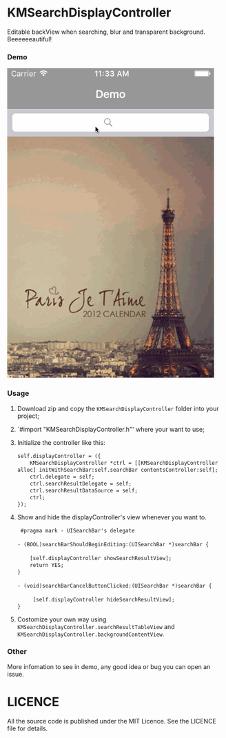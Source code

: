 # KMSearchDisplayController
Editable backView when searching, blur and transparent background. Beeeeeeautiful!

### Demo
![gif](https://github.com/Mioke/KMSearchDisplayController/blob/master/KMSearchDisplayControllerDemo/KMSearchDisplayControllerDemo/KMSearchDisplayControllerDemo2.gif)

### Usage
 1. Download zip and copy the `KMSearchDisplayController` folder into your project;
 2. `#import "KMSearchDisplayController.h"' where your want to use;
 3. Initialize the controller like this:
 
    ```objc
    self.displayController = ({
        KMSearchDisplayController *ctrl = [[KMSearchDisplayController alloc] initWithSearchBar:self.searchBar contentsController:self];
        ctrl.delegate = self;
        ctrl.searchResultDelegate = self;
        ctrl.searchResultDataSource = self;
        ctrl;
    });
    ```
 4. Show and hide the displayController's view whenever you want to.
    ```objc
     #pragma mark - UISearchBar's delegate
    
    - (BOOL)searchBarShouldBeginEditing:(UISearchBar *)searchBar {
        
        [self.displayController showSearchResultView];
        return YES;
    }
    
    - (void)searchBarCancelButtonClicked:(UISearchBar *)searchBar {
        
         [self.displayController hideSearchResultView];
    }
    ```
 5. Costomize your own way using `KMSearchDisplayController.searchResultTableView` and `KMSearchDisplayController.backgroundContentView`.

### Other
  More infomation to see in demo, any good idea or bug you can open an issue.
  
# LICENCE
  All the source code is published under the MIT Licence. See the LICENCE file for details.
